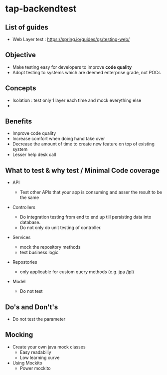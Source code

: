 # tap-backendtest

## List of guides
* Web Layer test : https://spring.io/guides/gs/testing-web/


## Objective
* Make testing easy for developers to improve **code quality**
* Adopt testing to systems which are deemed enterprise grade, not POCs


## Concepts
* Isolation : test only 1 layer each time and mock everything else
* 

## Benefits
* Improve code quality
* Increase comfort when doing hand take over
* Decrease the amount of time to create new feature on top of existing system 
* Lesser help desk call


## What to test & why test / Minimal Code coverage
* API
  * Test other APIs that your app is consuming and asser the result to be the same

* Controllers
  * Do integration testing from end to end up till persisting data into database. 
  * Do not only do unit testing of controller.
  
* Services
  * mock the repository methods
  * test business logic
  
* Repostories
  * only applicable for custom query methods (e.g. jpa /jpl)
 
* Model
  * Do not test

## Do's and Don't's
* Do not test the parameter 


## Mocking
* Create your own java mock classes 
   * Easy readabiliy
   * Low learning curve
* Using Mockito
   * Power mockito
